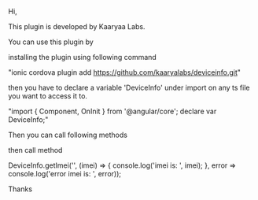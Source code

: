 Hi,

This plugin is developed by Kaaryaa Labs. 

You can use this plugin by 

installing the plugin using following command

"ionic cordova plugin add https://github.com/kaaryalabs/deviceinfo.git"

then you have to declare a variable 'DeviceInfo' under import on any ts file you want to access it to.

"import { Component, OnInit } from '@angular/core';
declare var DeviceInfo;"

Then you can call following methods

then call method 

 DeviceInfo.getImei('', (imei) => {
      console.log('imei is: ', imei);
    }, error => console.log('error imei is: ', error));

Thanks